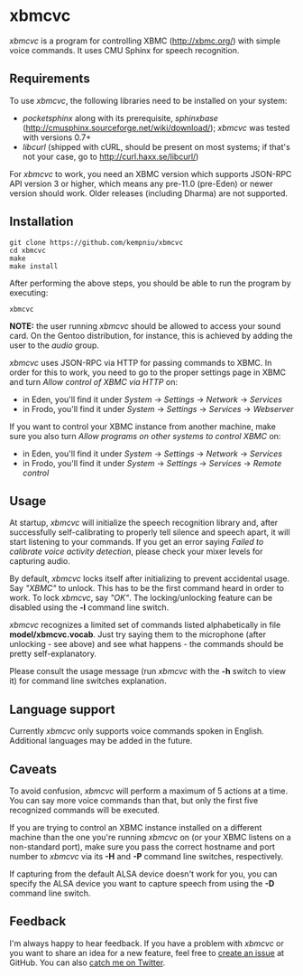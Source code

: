 xbmcvc
======

_xbmcvc_ is a program for controlling XBMC (http://xbmc.org/) with simple voice commands. It uses CMU Sphinx for speech recognition.

Requirements
------------

To use _xbmcvc_, the following libraries need to be installed on your system:

* _pocketsphinx_ along with its prerequisite, _sphinxbase_ (http://cmusphinx.sourceforge.net/wiki/download/); _xbmcvc_ was tested with versions 0.7+
* _libcurl_ (shipped with cURL, should be present on most systems; if that's not your case, go to http://curl.haxx.se/libcurl/)

For _xbmcvc_ to work, you need an XBMC version which supports JSON-RPC API version 3 or higher, which means any pre-11.0 (pre-Eden) or newer version should work. Older releases (including Dharma) are not supported.

Installation
------------

    git clone https://github.com/kempniu/xbmcvc
    cd xbmcvc
    make
    make install

After performing the above steps, you should be able to run the program by executing:

    xbmcvc

__NOTE:__ the user running _xbmcvc_ should be allowed to access your sound card. On the Gentoo distribution, for instance, this is achieved by adding the user to the _audio_ group.

_xbmcvc_ uses JSON-RPC via HTTP for passing commands to XBMC. In order for this to work, you need to go to the proper settings page in XBMC and turn _Allow control of XBMC via HTTP_ on:

* in Eden, you'll find it under _System_ -> _Settings_ -> _Network_ -> _Services_
* in Frodo, you'll find it under _System_ -> _Settings_ -> _Services_ -> _Webserver_

If you want to control your XBMC instance from another machine, make sure you also turn _Allow programs on other systems to control XBMC_ on:

* in Eden, you'll find it under _System_ -> _Settings_ -> _Network_ -> _Services_
* in Frodo, you'll find it under _System_ -> _Settings_ -> _Services_ -> _Remote control_

Usage
-----

At startup, _xbmcvc_ will initialize the speech recognition library and, after successfully self-calibrating to properly tell silence and speech apart, it will start listening to your commands. If you get an error saying _Failed to calibrate voice activity detection_, please check your mixer levels for capturing audio.

By default, _xbmcvc_ locks itself after initializing to prevent accidental usage. Say _"XBMC"_ to unlock. This has to be the first command heard in order to work. To lock _xbmcvc_, say _"OK"_. The locking/unlocking feature can be disabled using the __-l__ command line switch.

_xbmcvc_ recognizes a limited set of commands listed alphabetically in file __model/xbmcvc.vocab__. Just try saying them to the microphone (after unlocking - see above) and see what happens - the commands should be pretty self-explanatory.

Please consult the usage message (run _xbmcvc_ with the __-h__ switch to view it) for command line switches explanation.

Language support
----------------

Currently _xbmcvc_ only supports voice commands spoken in English. Additional languages may be added in the future.

Caveats
-------

To avoid confusion, _xbmcvc_ will perform a maximum of 5 actions at a time. You can say more voice commands than that, but only the first five recognized commands will be executed.

If you are trying to control an XBMC instance installed on a different machine than the one you're running _xbmcvc_ on (or your XBMC listens on a non-standard port), make sure you pass the correct hostname and port number to _xbmcvc_ via its __-H__ and __-P__ command line switches, respectively.

If capturing from the default ALSA device doesn't work for you, you can specify the ALSA device you want to capture speech from using the __-D__ command line switch.

Feedback
--------

I'm always happy to hear feedback. If you have a problem with _xbmcvc_ or you want to share an idea for a new feature, feel free to [create an issue](https://github.com/kempniu/xbmcvc/issues) at GitHub. You can also [catch me on Twitter](http://twitter.com/kempniu).

